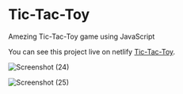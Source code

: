# Tic-Tac-Toy
Amezing Tic-Tac-Toy game using JavaScript


You can see this project live on netlify  [Tic-Tac-Toy](https://tic-tac-toe-07.netlify.app/).


![Screenshot (24)](https://user-images.githubusercontent.com/77198890/126044940-3d3a275d-bf6b-42a0-bcf4-9806c2a7f1ac.png)

![Screenshot (25)](https://user-images.githubusercontent.com/77198890/126044963-28695b4d-02b1-45e0-a077-f4f318550d44.png)



